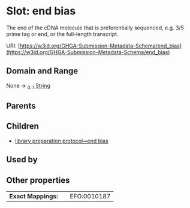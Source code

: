 
# Slot: end bias


The end of the cDNA molecule that is preferentially sequenced, e.g. 3/5 prime tag or end, or the full-length transcript.

URI: [https://w3id.org/GHGA-Submission-Metadata-Schema/end_bias](https://w3id.org/GHGA-Submission-Metadata-Schema/end_bias)


## Domain and Range

None &#8594;  <sub>0..1</sub> [String](types/String.md)

## Parents


## Children

 *  [library preparation protocol➞end bias](library_preparation_protocol_end_bias.md)

## Used by


## Other properties

|  |  |  |
| --- | --- | --- |
| **Exact Mappings:** | | EFO:0010187 |

